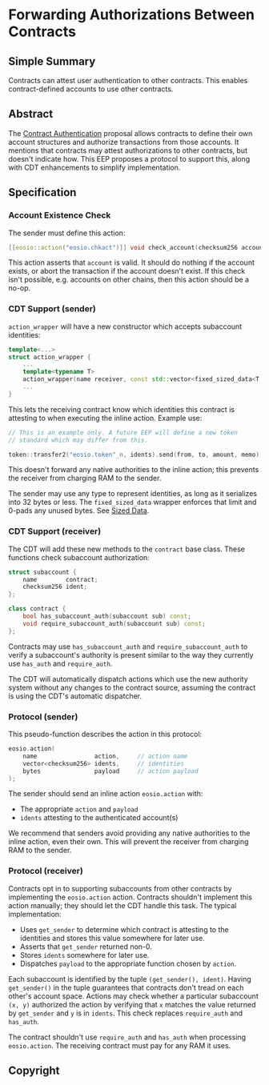 # Forwarding Authorizations Between Contracts

## Simple Summary
<!--"If you can't explain it simply, you don't understand it well enough." Provide a simplified and layman-accessible explanation of the EEP.-->

Contracts can attest user authentication to other contracts. This enables contract-defined accounts to use other contracts.

## Abstract
<!--A short (~200 word) description of the technical issue being addressed.-->

The [Contract Authentication](eep-draft_contract_trx_auth.md) proposal allows contracts to define their own account
structures and authorize transactions from those accounts. It mentions that contracts may attest authorizations
to other contracts, but doesn't indicate how. This EEP proposes a protocol to support this, along with CDT enhancements
to simplify implementation.

## Specification
<!--The technical specification should describe the syntax and semantics of any new feature. The specification should be detailed enough to allow competing, interoperable implementations for any of the current EOSIO platforms.-->

### Account Existence Check

The sender must define this action:

```c++
[[eosio::action("eosio.chkact")]] void check_account(checksum256 account);
```

This action asserts that `account` is valid. It should do nothing if the account
exists, or abort the transaction if the account doesn't exist. If this check
isn't possible, e.g. accounts on other chains, then this action should be
a no-op.

### CDT Support (sender)

`action_wrapper` will have a new constructor which accepts subaccount identities:

```c++
template<...>
struct action_wrapper {
    ...
    template<typename T>
    action_wrapper(name receiver, const std::vector<fixed_sized_data<T, 32>>& idents);
    ...
}
```

This lets the receiving contract know which identities this contract is attesting to
when executing the inline action. Example use:

```c++
// This is an example only. A future EEP will define a new token
// standard which may differ from this.

token::transfer2("eosio.token"_n, idents).send(from, to, amount, memo);
```

This doesn't forward any native authorities to the inline action; this prevents the
receiver from charging RAM to the sender.

The sender may use any type to represent identities, as long as it serializes into 32 bytes
or less. The `fixed_sized_data` wrapper enforces that limit and 0-pads any unused bytes. See
[Sized Data](eep-draft_sized_data.md).

### CDT Support (receiver)

The CDT will add these new methods to the `contract` base class. These functions check
subaccount authorization:

```c++
struct subaccount {
    name        contract;
    checksum256 ident;
};

class contract {
    bool has_subaccount_auth(subaccount sub) const;
    void require_subaccount_auth(subaccount sub) const;
};
```

Contracts may use `has_subaccount_auth` and `require_subaccount_auth` to verify a subaccount's authority
is present similar to the way they currently use `has_auth` and `require_auth`.

The CDT will automatically dispatch actions which use the new authority system without any changes to the
contract source, assuming the contract is using the CDT's automatic dispatcher.

### Protocol (sender)

This pseudo-function describes the action in this protocol:

```c++
eosio.action(
    name                action,     // action name
    vector<checksum256> idents,     // identities
    bytes               payload     // action payload
);
```

The sender should send an inline action `eosio.action` with:
* The appropriate `action` and `payload`
* `idents` attesting to the authenticated account(s)

We recommend that senders avoid providing any native authorities to the inline action, even their own.
This will prevent the receiver from charging RAM to the sender.

### Protocol (receiver)

Contracts opt in to supporting subaccounts from other contracts by implementing the `eosio.action`
action. Contracts shouldn't implement this action manually; they should let the CDT handle this
task. The typical implementation:

* Uses `get_sender` to determine which contract is attesting to the identities and stores this value 
  somewhere for later use.
* Asserts that `get_sender` returned non-0.
* Stores `idents` somewhere for later use.
* Dispatches `payload` to the appropriate function chosen by `action`.

Each subaccount is identified by the tuple `(get_sender(), ident)`. Having `get_sender()`
in the tuple guarantees that contracts don't tread on each other's account space.
Actions may check whether a particular subaccount `(x, y)` authorized the action by verifying that `x`
matches the value returned by `get_sender` and `y` is in `idents`. This check replaces 
`require_auth` and `has_auth`.

The contract shouldn't use `require_auth` and `has_auth` when processing `eosio.action`.
The receiving contract must pay for any RAM it uses.

## Copyright
